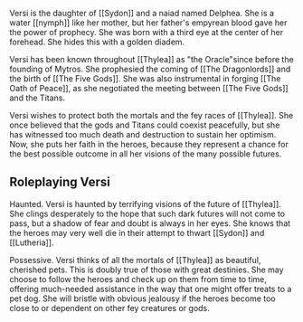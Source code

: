 Versi is the daughter of [[Sydon]] and a naiad named Delphea. She is a water [[nymph]] like her mother, but her father's empyrean blood gave her the power of prophecy. She was born with a third eye at the center of her forehead. She hides this with a golden diadem.

Versi has been known throughout [[Thylea]] as "the Oracle"since before the founding of Mytros. She prophesied the coming of [[The Dragonlords]] and the birth of [[The Five Gods]]. She was also instrumental in forging [[The Oath of Peace]], as she negotiated the meeting between [[The Five Gods]] and the Titans.

Versi wishes to protect both the mortals and the fey races of [[Thylea]]. She once believed that the gods and Titans could coexist peacefully, but she has witnessed too much death and destruction to sustain her optimism. Now, she puts her faith in the heroes, because they represent a chance for the best possible outcome in all her visions of the many possible futures.

## Roleplaying Versi
Haunted. Versi is haunted by terrifying visions of the future of [[Thylea]]. She clings desperately to the hope that such dark futures will not come to pass, but a shadow of fear and doubt is always in her eyes. She knows that the heroes may very well die in their attempt to thwart [[Sydon]] and [[Lutheria]].

Possessive. Versi thinks of all the mortals of [[Thylea]] as beautiful, cherished pets. This is doubly true of those with great destinies. She may choose to follow the heroes and check up on them from time to time, offering much-needed assistance in the way that one might offer treats to a pet dog. She will bristle with obvious jealousy if the heroes become too close to or dependent on other fey creatures or gods.